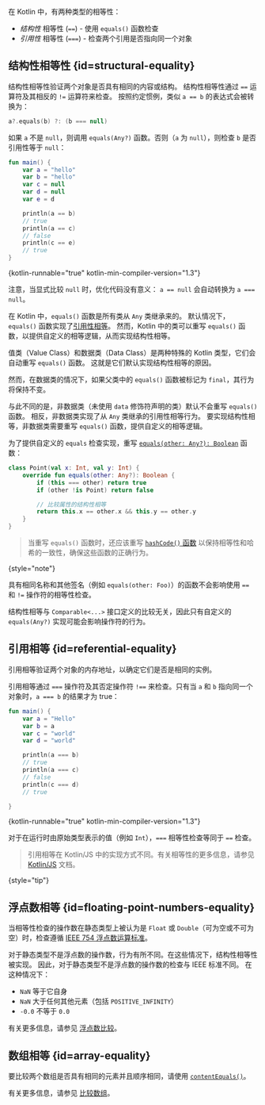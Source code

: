 [//]: # (title: 相等性)

在 Kotlin 中，有两种类型的相等性：

* _结构性_ 相等性 (`==`) - 使用 `equals()` 函数检查
* _引用性_ 相等性 (`===`) - 检查两个引用是否指向同一个对象

## 结构性相等性 {id=structural-equality}

结构性相等性验证两个对象是否具有相同的内容或结构。
结构性相等性通过 `==` 运算符及其相反的 `!=` 运算符来检查。
按照约定惯例，类似 `a == b` 的表达式会被转换为：

```kotlin
a?.equals(b) ?: (b === null)
```

如果 `a` 不是 `null`，则调用 `equals(Any?)` 函数。否则（`a` 为 `null`），则检查 `b` 是否引用性等于 `null`：

```kotlin
fun main() {
    var a = "hello"
    var b = "hello"
    var c = null
    var d = null
    var e = d

    println(a == b)
    // true
    println(a == c)
    // false
    println(c == e)
    // true
}
```
{kotlin-runnable="true" kotlin-min-compiler-version="1.3"}

注意，当显式比较 `null` 时，优化代码没有意义：
`a == null` 会自动转换为 `a === null`。

在 Kotlin 中，`equals()` 函数是所有类从 `Any` 类继承来的。
默认情况下，`equals()` 函数实现了[引用性相等](#referential-equality)。
然而，Kotlin 中的类可以重写 `equals()` 函数，以提供自定义的相等逻辑，从而实现结构性相等。

值类（Value Class）和数据类（Data Class）是两种特殊的 Kotlin 类型，它们会自动重写 `equals()` 函数。
这就是它们默认实现结构性相等的原因。

然而，在数据类的情况下，如果父类中的 `equals()` 函数被标记为 `final`，其行为将保持不变。

与此不同的是，非数据类（未使用 `data` 修饰符声明的类）默认不会重写 `equals()` 函数。
相反，非数据类实现了从 `Any` 类继承的引用性相等行为。
要实现结构性相等，非数据类需要重写 `equals()` 函数，提供自定义的相等逻辑。

为了提供自定义的 `equals` 检查实现，重写
[`equals(other: Any?): Boolean`](https://kotlinlang.org/api/latest/jvm/stdlib/kotlin/-any/equals.html) 函数：

```kotlin
class Point(val x: Int, val y: Int) {
    override fun equals(other: Any?): Boolean {
        if (this === other) return true
        if (other !is Point) return false

        // 比较属性的结构性相等
        return this.x == other.x && this.y == other.y
    }
}
```
> 当重写 `equals()` 函数时，还应该重写 [`hashCode()` 函数](https://kotlinlang.org/api/latest/jvm/stdlib/kotlin/-any/hash-code.html)
> 以保持相等性和哈希的一致性，确保这些函数的正确行为。
>
{style="note"}

具有相同名称和其他签名（例如 `equals(other: Foo)`）的函数不会影响使用
`==` 和 `!=` 操作符的相等性检查。

结构性相等与 `Comparable<...>` 接口定义的比较无关，因此只有自定义的
`equals(Any?)` 实现可能会影响操作符的行为。

## 引用相等 {id=referential-equality}

引用相等验证两个对象的内存地址，以确定它们是否是相同的实例。

引用相等通过 `===` 操作符及其否定操作符 `!==` 来检查。只有当 `a` 和 `b` 指向同一个对象时，`a === b` 的结果才为 true：

```kotlin
fun main() {
    var a = "Hello"
    var b = a
    var c = "world"
    var d = "world"

    println(a === b)
    // true
    println(a === c)
    // false
    println(c === d)
    // true

}
```
{kotlin-runnable="true" kotlin-min-compiler-version="1.3"}

对于在运行时由原始类型表示的值（例如 `Int`），`===` 相等性检查等同于 `==` 检查。

> 引用相等在 Kotlin/JS 中的实现方式不同。有关相等性的更多信息，请参见 [Kotlin/JS](js-interop.md#equality) 文档。
>
{style="tip"}

## 浮点数相等 {id=floating-point-numbers-equality}

当相等性检查的操作数在静态类型上被认为是 `Float` 或 `Double`（可为空或不可为空）时，检查遵循
[IEEE 754 浮点数运算标准](https://en.wikipedia.org/wiki/IEEE_754)。

对于静态类型不是浮点数的操作数，行为有所不同。在这些情况下，结构性相等性被实现。
因此，对于静态类型不是浮点数的操作数的检查与 IEEE 标准不同。
在这种情况下：

* `NaN` 等于它自身
* `NaN` 大于任何其他元素（包括 `POSITIVE_INFINITY`）
* `-0.0` 不等于 `0.0`

有关更多信息，请参见 [浮点数比较](numbers.md#floating-point-numbers-comparison)。

## 数组相等 {id=array-equality}

要比较两个数组是否具有相同的元素并且顺序相同，请使用 [`contentEquals()`](https://kotlinlang.org/api/latest/jvm/stdlib/kotlin.collections/content-equals.html)。

有关更多信息，请参见 [比较数组](arrays.md#compare-arrays)。
